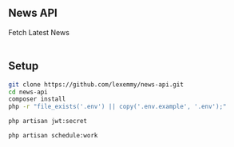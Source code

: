 ## News API 
 Fetch Latest News
<br><br>
## Setup
```bash 
git clone https://github.com/lexemmy/news-api.git
cd news-api
composer install
php -r "file_exists('.env') || copy('.env.example', '.env');"

php artisan jwt:secret

php artisan schedule:work
``` 